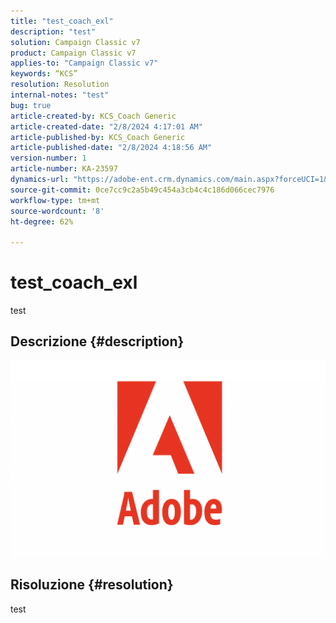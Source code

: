 ```yaml
---
title: "test_coach_exl"
description: "test"
solution: Campaign Classic v7
product: Campaign Classic v7
applies-to: "Campaign Classic v7"
keywords: “KCS”
resolution: Resolution
internal-notes: "test"
bug: true
article-created-by: KCS_Coach Generic
article-created-date: "2/8/2024 4:17:01 AM"
article-published-by: KCS_Coach Generic
article-published-date: "2/8/2024 4:18:56 AM"
version-number: 1
article-number: KA-23597
dynamics-url: "https://adobe-ent.crm.dynamics.com/main.aspx?forceUCI=1&pagetype=entityrecord&etn=knowledgearticle&id=da06bce2-38c6-ee11-9079-6045bd0061cb"
source-git-commit: 0ce7cc9c2a5b49c454a3cb4c4c186d066cec7976
workflow-type: tm+mt
source-wordcount: '8'
ht-degree: 62%

---
```


# test_coach_exl


test

## Descrizione {#description}

![](assets/___7f1e9615-39c6-ee11-9079-6045bd0061cb___.png)

## Risoluzione {#resolution}


test
